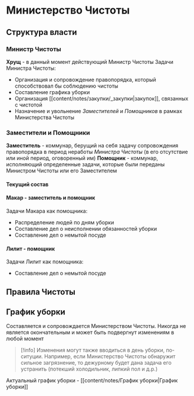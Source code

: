 # Министерство Чистоты

## Структура власти
### Министр Чистоты
**Хрущ** - в данный момент действующий Министр Чистоты
Задачи Министра Чистоты: 
- Организация и сопровождение правопорядка, который способствовал бы соблюдению чистоты
- Составление графика уборки
- Организация [[content/notes/закупки/_закупки|закупок]], связанных с чистотой
- Назначение и увольнение *Заместителей* и *Помощников* в рамках Министерства Чистоты

### Заместители и Помощники
**Заместитель** - коммунар, берущий на себя задачу сопровождения правопорядка в период неработы *Министра Чистоты* (в его отсутствие или иной период, оговоренный им)
**Помощник** - коммунар, исполняющий определенные задачи, которые были переданы Министром Чистоты или его Заместителем

#### Текущий состав
#### **Макар** - заместитель и помощник
Задачи Макара как помощника:
* Распределение людей по дням уборки
* Составление дел о неисполнении обязанностей уборки
* Составление дел о немытой посуде

#### **Лилит** - помощник
Задачи Лилит как помощника:
* Составление дел о немытой посуде

## Правила Чистоты

## График уборки
Составляется и сопровождается Министерством Чистоты. Никогда не является окончательным и может быть подвергнут изменениям в любой момент
> [!info]
> Изменения могут также вводиться в день уборки, по-ситуции. Например, если Министерство Чистоты обнаружит сильное загрязнение, то дежурному будет дана задача его устранить (потекший холодильник, липкий пол и д.р.) 

Актуальный график уборки - [[content/notes/График уборки|График уборки]]